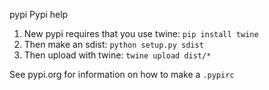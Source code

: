 pypi
Pypi help

1. New pypi requires that you use twine: `pip install twine`
2. Then make an sdist: `python setup.py sdist`
3. Then upload with twine: `twine upload dist/*`

See pypi.org for information on how to make a `.pypirc`
